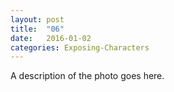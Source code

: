 ```yaml
---
layout: post
title:  "06"
date:   2016-01-02
categories: Exposing-Characters
---
```

A description of the photo goes here.
